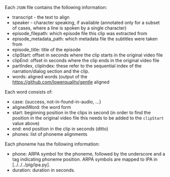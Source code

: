 Each `JSON` file contains the following information:

- transcript - the text to align
- speaker - character speaking, if available (annotated only for a subset of cases, where a line is spoken by a single character)
- episode_filepath: which episode file this clip was extracted from
- episode_metadata_path: which metadata file the subtitles were taken from
- episode_title: title of the episode
- clipStart: offset in seconds where the clip starts in the original video file
- clipEnd: offset in seconds where the clip ends in the original video file
- partIndex, clipIndex: these refer to the sequential index of the narration/dialog section and the clip.
- words: aligned words (output of the  https://github.com/lowerquality/gentle aligned

Each word consists of:
 
 - case: {success, not-in-found-in-audio, ...}
 - alignedWord: the word form
 - start: beginning position in the clips in second (in order to find the position in the original video file this needs to be added to the `clipStart` value above)
 - end: end position in the clip in seconds (ditto)
 - phones: list of phoneme alignments
 
 Each phoneme has the following information:
 
 - phone: ARPA symbol for the phoneme, followed by the underscore and a tag indicating phoneme position. ARPA symbols are mapped to IPA in [../../../pig/ipa.py].
 - duration: duration in seconds.
 
